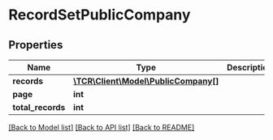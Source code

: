# RecordSetPublicCompany

## Properties
Name | Type | Description | Notes
------------ | ------------- | ------------- | -------------
**records** | [**\TCR\Client\Model\PublicCompany[]**](PublicCompany.md) |  | [optional] 
**page** | **int** |  | [optional] 
**total_records** | **int** |  | [optional] 

[[Back to Model list]](../../README.md#documentation-for-models) [[Back to API list]](../../README.md#documentation-for-api-endpoints) [[Back to README]](../../README.md)

